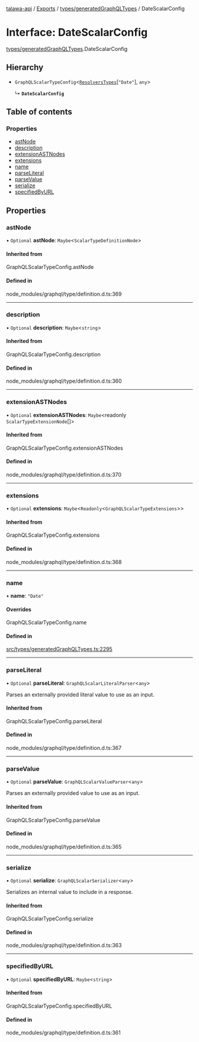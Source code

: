 [talawa-api](../README.md) / [Exports](../modules.md) / [types/generatedGraphQLTypes](../modules/types_generatedGraphQLTypes.md) / DateScalarConfig

# Interface: DateScalarConfig

[types/generatedGraphQLTypes](../modules/types_generatedGraphQLTypes.md).DateScalarConfig

## Hierarchy

- `GraphQLScalarTypeConfig`\<[`ResolversTypes`](../modules/types_generatedGraphQLTypes.md#resolverstypes)[``"Date"``], `any`\>

  ↳ **`DateScalarConfig`**

## Table of contents

### Properties

- [astNode](types_generatedGraphQLTypes.DateScalarConfig.md#astnode)
- [description](types_generatedGraphQLTypes.DateScalarConfig.md#description)
- [extensionASTNodes](types_generatedGraphQLTypes.DateScalarConfig.md#extensionastnodes)
- [extensions](types_generatedGraphQLTypes.DateScalarConfig.md#extensions)
- [name](types_generatedGraphQLTypes.DateScalarConfig.md#name)
- [parseLiteral](types_generatedGraphQLTypes.DateScalarConfig.md#parseliteral)
- [parseValue](types_generatedGraphQLTypes.DateScalarConfig.md#parsevalue)
- [serialize](types_generatedGraphQLTypes.DateScalarConfig.md#serialize)
- [specifiedByURL](types_generatedGraphQLTypes.DateScalarConfig.md#specifiedbyurl)

## Properties

### astNode

• `Optional` **astNode**: `Maybe`\<`ScalarTypeDefinitionNode`\>

#### Inherited from

GraphQLScalarTypeConfig.astNode

#### Defined in

node_modules/graphql/type/definition.d.ts:369

___

### description

• `Optional` **description**: `Maybe`\<`string`\>

#### Inherited from

GraphQLScalarTypeConfig.description

#### Defined in

node_modules/graphql/type/definition.d.ts:360

___

### extensionASTNodes

• `Optional` **extensionASTNodes**: `Maybe`\<readonly `ScalarTypeExtensionNode`[]\>

#### Inherited from

GraphQLScalarTypeConfig.extensionASTNodes

#### Defined in

node_modules/graphql/type/definition.d.ts:370

___

### extensions

• `Optional` **extensions**: `Maybe`\<`Readonly`\<`GraphQLScalarTypeExtensions`\>\>

#### Inherited from

GraphQLScalarTypeConfig.extensions

#### Defined in

node_modules/graphql/type/definition.d.ts:368

___

### name

• **name**: ``"Date"``

#### Overrides

GraphQLScalarTypeConfig.name

#### Defined in

[src/types/generatedGraphQLTypes.ts:2295](https://github.com/PalisadoesFoundation/talawa-api/blob/3a8a11a/src/types/generatedGraphQLTypes.ts#L2295)

___

### parseLiteral

• `Optional` **parseLiteral**: `GraphQLScalarLiteralParser`\<`any`\>

Parses an externally provided literal value to use as an input.

#### Inherited from

GraphQLScalarTypeConfig.parseLiteral

#### Defined in

node_modules/graphql/type/definition.d.ts:367

___

### parseValue

• `Optional` **parseValue**: `GraphQLScalarValueParser`\<`any`\>

Parses an externally provided value to use as an input.

#### Inherited from

GraphQLScalarTypeConfig.parseValue

#### Defined in

node_modules/graphql/type/definition.d.ts:365

___

### serialize

• `Optional` **serialize**: `GraphQLScalarSerializer`\<`any`\>

Serializes an internal value to include in a response.

#### Inherited from

GraphQLScalarTypeConfig.serialize

#### Defined in

node_modules/graphql/type/definition.d.ts:363

___

### specifiedByURL

• `Optional` **specifiedByURL**: `Maybe`\<`string`\>

#### Inherited from

GraphQLScalarTypeConfig.specifiedByURL

#### Defined in

node_modules/graphql/type/definition.d.ts:361
